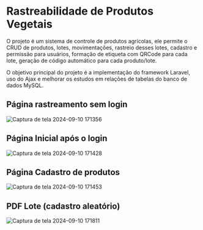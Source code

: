 # Rastreabilidade de Produtos Vegetais

O projeto é um sistema de controle de produtos agrícolas, ele permite o CRUD de produtos, lotes, movimentações, rastreio desses lotes, cadastro e permissão para usuários, formação de etiqueta com QRCode para cada lote, geração de código automático para cada produto/lote.

O objetivo principal do projeto é a implementação do framework Laravel, uso do Ajax e melhorar os estudos em relações de tabelas do banco de dados MySQL.
## Página rastreamento sem login

![Captura de tela 2024-09-10 171356](https://github.com/user-attachments/assets/642b58f8-f518-4e57-9f74-59a1c9cb677b)

## Página Inicial após o login

![Captura de tela 2024-09-10 171428](https://github.com/user-attachments/assets/8221faf4-f955-4e50-b57a-4684ee9372f2)

## Página Cadastro de produtos

![Captura de tela 2024-09-10 171453](https://github.com/user-attachments/assets/090f277d-620b-4524-9f9a-d603b9fa64a6)

## PDF Lote (cadastro aleatório)

![Captura de tela 2024-09-10 171811](https://github.com/user-attachments/assets/6cc4d346-b4c1-40fb-bc95-e01a4ee18a35)
